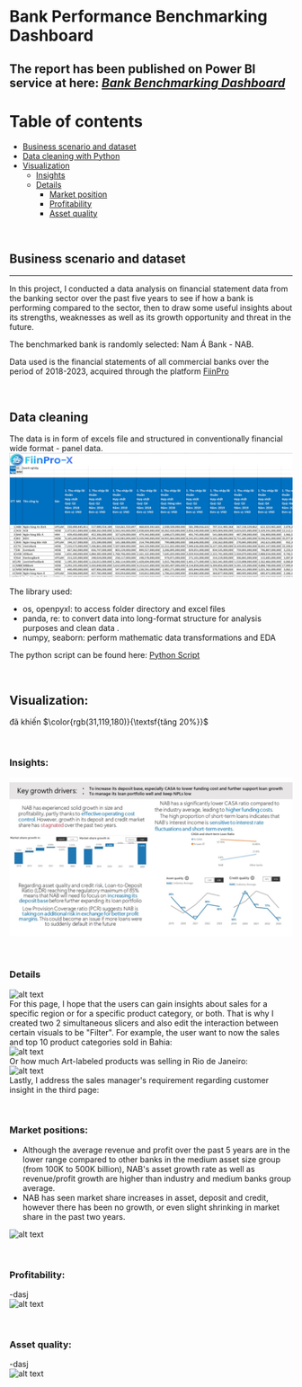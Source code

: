 # Bank Performance Benchmarking Dashboard
The report has been published on Power BI service at here: [**_Bank Benchmarking Dashboard_**](https://app.powerbi.com/view?r=eyJrIjoiNDhmZWUxNzAtZTljNi00MDVhLWFmZTYtMTc4MTgzMDNhNTY3IiwidCI6ImFmMWYzNzUzLTM5MjUtNGU2Zi05NDliLTk3YzAwNzMyMDgwMyIsImMiOjEwfQ%3D%3D&fbclid=IwAR19SyBorqdDhtuXZaKvqBwRLDbzsqN-1SsMNP7veJgnAn43vM0rNTJC4YQ)
---

Table of contents
=================

<!--ts-->
* [Business scenario and dataset](#Business-scenario-dataset)
* [Data cleaning with Python](#Data-cleaning)
* [Visualization](#Visualization)
   * [Insights](#insights)
   * [Details](#details)
       * [Market position](#market-position)
       * [Profitability](#profitability)
       * [Asset quality](#asset)
<!--te-->
<a name="Business-scenario-dataset"/> </br>
## Business scenario and dataset
---

In this project, I conducted a data analysis on financial statement data from the banking sector over the past five years to see if how a bank is performing compared to the sector, then to draw some useful insights about its strengths, weaknesses as well as its growth opportunity and threat in the future.

The benchmarked bank is randomly selected: Nam Á Bank - NAB.

Data used is the financial statements of all commercial banks over the period of 2018-2023, acquired through the platform [FiinPro](https://fiinpro.com/fiinpro-x)

<a name="Data-cleaning"/> </br>
## Data cleaning  

The data is in form of excels file and structured in conventionally financial wide format - panel data. 
![alt text](https://github.com/thaianhnguyen/Benchmarking-NAB-Dashboard/blob/main/data.jpg)</br>

The library used:</br>
- os, openpyxl: to access folder directory and excel files
- panda, re: to convert data into long-format structure for analysis purposes and clean data . </br>
- numpy, seaborn: perform mathematic data transformations and EDA </br>

The python script can be found here: [Python Script]()

<a name="Visualization"/> </br>
## Visualization:

đã khiến $\color{rgb(31,119,180)}{\textsf{tăng 20%}}$	

<a name="insights"/> </br>
### Insights:
![alt text](https://github.com/thaianhnguyen/Benchmarking-NAB-Dashboard/blob/main/Slide_eng.JPG)</br>

<a name="details"/> </br>
### Details
![alt text](https://github.com/thaianhnguyen/Sales-Report-for-E-commerce-Company/blob/main/images%20BI/Screenshot_3.jpg)</br>
For this page, I hope that the users can gain insights about sales for a specific region or for a specific product category, or both. That is why I created two 2 simultaneous slicers and also edit the interaction between certain visuals to be "Filter". For example, the user want to now the sales and top 10 product categories sold in Bahia:</br>
![alt text](https://github.com/thaianhnguyen/Sales-Report-for-E-commerce-Company/blob/main/images%20BI/Screenshot_4.jpg)</br>
Or how much Art-labeled products was selling in Rio de Janeiro:</br>
![alt text](https://github.com/thaianhnguyen/Sales-Report-for-E-commerce-Company/blob/main/images%20BI/Screenshot_5.jpg)</br>
Lastly, I address the sales manager's requirement regarding customer insight in the third page:

<a name="market-position"/> </br>
### Market positions:
- Although the average revenue and profit over the past 5 years are in the lower range compared to other banks in the medium asset size group (from 100K to 500K billion), NAB's asset growth rate as well as revenue/profit growth are higher than industry and medium banks group average.
- NAB has seen market share increases in asset, deposit and credit, however there has been no growth, or even slight shrinking in market share in the past two years. </br>

![alt text]()</br>

<a name="profitability"/> </br>
### Profitability:

-dasj </br>
![alt text]()</br>

<a name="asset"/> </br>
### Asset quality:

-dasj </br>
![alt text]()</br>




